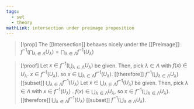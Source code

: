 ```yaml
---
tags:
  - set
  - theory
mathLink: intersection under preimage proposition
---
```

> [!prop]
> The [[Intersection]] behaves nicely under the [[Preimage]]:
> $f^{-1}\left(\bigcap_{\lambda\in\Lambda}U_\lambda\right)=\bigcap_{\lambda\in\Lambda}f^{-1}(U_\lambda)$

> [!proof]
> Let $x\in f^{-1}(\bigcup_{\lambda\in\Lambda}U_\lambda)$ be given.
> Then, pick $\lambda\in\Lambda$ with $f(x)\in U_\lambda$. $x\in f^{-1}(U_\lambda)$, so $x\in \bigcup_{\lambda\in\Lambda}f^{-1}(U_\lambda)$. 
> [[therefore]] $f^{-1}(\bigcup_{\lambda\in\Lambda}U_\lambda)$ [[subset]] $\bigcup_{\lambda\in\Lambda}f^{-1}(U_\lambda)$
> Let $x\in\bigcup_{\lambda\in\Lambda}f^{-1}(U_\lambda)$ be given.
> Then, pick $\lambda\in\Lambda$ with $x\in f^{-1}(U_\lambda)$ . $f(x)\in\bigcup_{\lambda\in\Lambda}U_\lambda$, so $x\in f^{-1}\left(\bigcup_{\lambda\in\Lambda}U_\lambda\right)$.
> [[therefore]] $\bigcup_{\lambda\in\Lambda}f^{-1}(U_\lambda)$ [[subset]] $f^{-1}\left(\bigcup_{\lambda\in\Lambda}U_\lambda\right)$.
